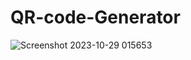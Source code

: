 # QR-code-Generator
![Screenshot 2023-10-29 015653](https://github.com/romeshdil/QR-code-Generator/assets/141749830/9e5bee18-6b22-4eb0-94ef-f906fd21b949)
